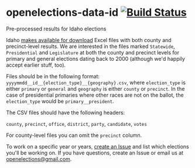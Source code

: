 # openelections-data-id [![Build Status](https://github.com/openelections/openelections-data-id/actions/workflows/format_tests.yml/badge.svg?branch=master)](https://github.com/openelections/openelections-data-id/actions)
Pre-processed results for Idaho elections

Idaho [makes available for download](http://www.sos.idaho.gov/ELECT/results/index.html) Excel files with both county and precinct-level results. We are interested in the files marked `Statewide`, `Presidential` and `Legislature` at both the county and precinct levels for primary and general elections dating back to 2000 (although we'd happily accept earlier stuff, too).

Files should be in the following format: `yyyymmdd__id__{election_type}__{geography}.csv`, where `election_type` is either `primary` or `general` and `geography` is either `county` or `precinct`. In the case of presidential primaries where other races are not on the ballot, the `election_type` would be `primary__president`.

The CSV files should have the following headers:

`county`, `precinct`, `office`, `district`, `party`, `candidate`, `votes`

For county-level files you can omit the `precinct` column.

To work on a specific year or years, [create an Issue](https://github.com/openelections/openelections-data-id/issues) and list which elections you'll be working on. If you have questions, create an Issue or email us at openelections@gmail.com.
